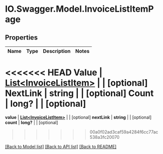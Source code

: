 # IO.Swagger.Model.InvoiceListItemPage
## Properties

Name | Type | Description | Notes
------------ | ------------- | ------------- | -------------
<<<<<<< HEAD
**Value** | [**List&lt;InvoiceListItem&gt;**](InvoiceListItem.md) |  | [optional] 
**NextLink** | **string** |  | [optional] 
**Count** | **long?** |  | [optional] 
=======
**value** | [**List&lt;InvoiceListItem&gt;**](InvoiceListItem.md) |  | [optional] 
**nextLink** | **string** |  | [optional] 
**count** | **long?** |  | [optional] 
>>>>>>> 00a0f02ad3caf59a4284f6cc77ac538a3fc20070

[[Back to Model list]](../README.md#documentation-for-models) [[Back to API list]](../README.md#documentation-for-api-endpoints) [[Back to README]](../README.md)

